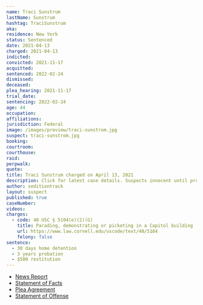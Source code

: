 ```yaml
---
name: Traci Sunstrum
lastName: Sunstrum
hashtag: TraciSunstrum
aka:
residence: New York
status: Sentenced
date: 2021-04-13
charged: 2021-04-13
indicted:
convicted: 2021-11-17
acquitted:
sentenced: 2022-02-24
dismissed:
deceased:
plea_hearing: 2021-11-17
trial_date:
sentencing: 2022-02-24
age: 44
occupation:
affiliations:
jurisdiction: Federal
image: /images/preview/traci-sunstrom.jpg
suspect: traci-sunstrom.jpg
booking:
courtroom:
courthouse:
raid:
perpwalk:
quote:
title: Traci Sunstrum charged on April 13, 2021
description: Click for latest case details. Suspects innocent until proven guilty.
author: seditiontrack
layout: suspect
published: true
caseNumber:
videos:
charges:
  - code: 40 USC § 5104(e)(2)(G)
    title: Parading, demonstrating or picketing in a Capitol building
    url: https://www.law.cornell.edu/uscode/text/40/5104
    felony: false
sentence:
  - 30 days home detention
  - 3 years probation
  - $500 restitution
---
```


- [News Report](https://news.wbfo.org/post/four-more-local-suspects-charged-us-capitol-riot)
- [Statement of Facts](https://www.justice.gov/usao-dc/case-multi-defendant/file/1395326/download)
- [Plea Agreement](https://www.justice.gov/usao-dc/case-multi-defendant/file/1450276/download)
- [Statement of Offense](https://www.justice.gov/usao-dc/case-multi-defendant/file/1450271/download)
